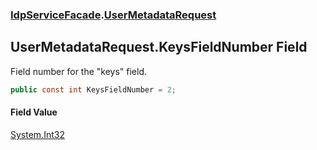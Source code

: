 ### [IdpServiceFacade](../index.md 'IdpServiceFacade').[UserMetadataRequest](index.md 'IdpServiceFacade\.UserMetadataRequest')

## UserMetadataRequest\.KeysFieldNumber Field

Field number for the "keys" field\.

```csharp
public const int KeysFieldNumber = 2;
```

#### Field Value
[System\.Int32](https://learn.microsoft.com/en-us/dotnet/api/system.int32 'System\.Int32')